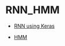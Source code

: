 # RNN_HMM

* [RNN using Keras](https://blog.usejournal.com/stock-market-prediction-by-recurrent-neural-network-on-lstm-model-56de700bff68)

* [HMM](https://github.com/meocong/HiddenMarkovModelPredictingStock)